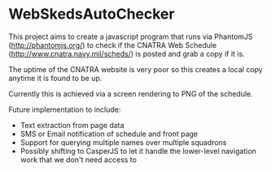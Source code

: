 WebSkedsAutoChecker
===================

This project aims to create a javascript program that runs via PhantomJS (http://phantomjs.org/) to check if the CNATRA Web Schedule (http://www.cnatra.navy.mil/scheds/) is posted and grab a copy if it is.

The uptime of the CNATRA website is very poor so this creates a local copy anytime it is found to be up.

Currently this is achieved via a screen rendering to PNG of the schedule.

Future implementation to include:
 - Text extraction from page data
 - SMS or Email notification of schedule and front page
 - Support for querying multiple names over multiple squadrons
 - Possibly shifting to CasperJS to let it handle the lower-level navigation work that we don't need access to
